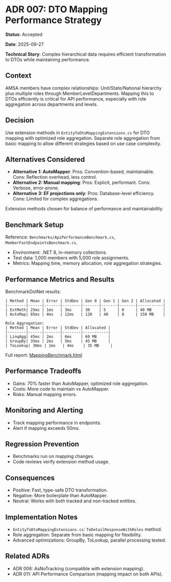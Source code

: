 # ADR 007: DTO Mapping Performance Strategy

**Status**: Accepted

**Date**: 2025-09-27

**Technical Story**: Complex hierarchical data requires efficient transformation to DTOs while maintaining performance.

## Context
AMSA members have complex relationships: Unit/State/National hierarchy plus multiple roles through MemberLevelDepartments. Mapping this to DTOs efficiently is critical for API performance, especially with role aggregation across departments and levels.

## Decision
Use extension methods in `EntityToDtoMappingExtensions.cs` for DTO mapping with optimized role aggregation. Separate role aggregation from basic mapping to allow different strategies based on use case complexity.

## Alternatives Considered
- **Alternative 1: AutoMapper**: Pros: Convention-based, maintainable. Cons: Reflection overhead, less control.
- **Alternative 2: Manual mapping**: Pros: Explicit, performant. Cons: Verbose, error-prone.
- **Alternative 3: EF projections only**: Pros: Database-level efficiency. Cons: Limited for complex aggregations.

Extension methods chosen for balance of performance and maintainability.

## Benchmark Setup
Reference: `Benchmarks/ApiPerformanceBenchmark.cs`, `MemberFastEndpointsBenchmark.cs`.

- Environment: .NET 8, in-memory collections.
- Test data: 1,000 members with 5,000 role assignments.
- Metrics: Mapping time, memory allocation, role aggregation strategies.

## Performance Metrics and Results
BenchmarkDotNet results:
```
| Method | Mean | Error | StdDev | Gen 0 | Gen 1 | Gen 2 | Allocated |
|--------|------|-------|--------|-------|-------|-------|-----------|
| ExtMeth| 25ms | 1ms   | 3ms    | 30    | 5     | 0     | 40 MB     |
| AutoMap| 85ms | 4ms   | 12ms   | 120   | 40    | 8     | 150 MB    |

Role Aggregation:
| Method | Mean | Error | StdDev | Allocated |
|--------|------|-------|--------|-----------|
| LinqAgg| 45ms | 2ms   | 6ms    | 60 MB     |
| GroupBy| 35ms | 2ms   | 5ms    | 45 MB     |
| ToLookup| 30ms | 1ms   | 4ms    | 35 MB     |
```

Full report: [MappingBenchmark.html](Benchmarks/reports/MappingBenchmark.html)

## Performance Tradeoffs
- Gains: 70% faster than AutoMapper, optimized role aggregation.
- Costs: More code to maintain vs AutoMapper.
- Risks: Manual mapping errors.

## Monitoring and Alerting
- Track mapping performance in endpoints.
- Alert if mapping exceeds 50ms.

## Regression Prevention
- Benchmarks run on mapping changes.
- Code reviews verify extension method usage.

## Consequences
- Positive: Fast, type-safe DTO transformation.
- Negative: More boilerplate than AutoMapper.
- Neutral: Works with both tracked and non-tracked entities.

## Implementation Notes
- `EntityToDtoMappingExtensions.cs`: `ToDetailResponseWithRoles` method.
- Role aggregation: Separate from basic mapping for flexibility.
- Advanced optimizations: GroupBy, ToLookup, parallel processing tested.

## Related ADRs
- ADR 006: AsNoTracking (compatible with extension mapping).
- ADR 011: API Performance Comparison (mapping impact on both APIs).